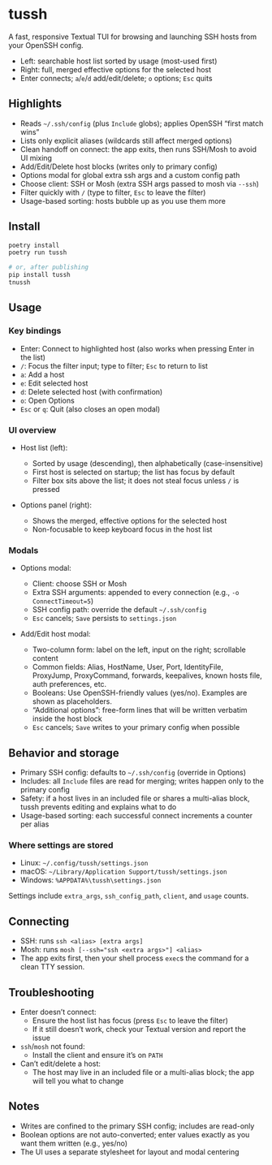 # tussh

A fast, responsive Textual TUI for browsing and launching SSH hosts from your OpenSSH config.

- Left: searchable host list sorted by usage (most-used first)
- Right: full, merged effective options for the selected host
- Enter connects; `a`/`e`/`d` add/edit/delete; `o` options; `Esc` quits

## Highlights

- Reads `~/.ssh/config` (plus `Include` globs); applies OpenSSH “first match wins”
- Lists only explicit aliases (wildcards still affect merged options)
- Clean handoff on connect: the app exits, then runs SSH/Mosh to avoid UI mixing
- Add/Edit/Delete host blocks (writes only to primary config)
- Options modal for global extra ssh args and a custom config path
- Choose client: SSH or Mosh (extra SSH args passed to mosh via `--ssh`)
- Filter quickly with `/` (type to filter, `Esc` to leave the filter)
- Usage-based sorting: hosts bubble up as you use them more

## Install

```bash
poetry install
poetry run tussh

# or, after publishing
pip install tussh
tnussh
```

## Usage

### Key bindings

- Enter: Connect to highlighted host (also works when pressing Enter in the list)
- `/`: Focus the filter input; type to filter; `Esc` to return to list
- `a`: Add a host
- `e`: Edit selected host
- `d`: Delete selected host (with confirmation)
- `o`: Open Options
- `Esc` or `q`: Quit (also closes an open modal)

### UI overview

- Host list (left):
  - Sorted by usage (descending), then alphabetically (case-insensitive)
  - First host is selected on startup; the list has focus by default
  - Filter box sits above the list; it does not steal focus unless `/` is pressed

- Options panel (right):
  - Shows the merged, effective options for the selected host
  - Non-focusable to keep keyboard focus in the host list

### Modals

- Options modal:
  - Client: choose SSH or Mosh
  - Extra SSH arguments: appended to every connection (e.g., `-o ConnectTimeout=5`)
  - SSH config path: override the default `~/.ssh/config`
  - `Esc` cancels; `Save` persists to `settings.json`

- Add/Edit host modal:
  - Two-column form: label on the left, input on the right; scrollable content
  - Common fields: Alias, HostName, User, Port, IdentityFile, ProxyJump, ProxyCommand, forwards, keepalives, known hosts file, auth preferences, etc.
  - Booleans: Use OpenSSH-friendly values (yes/no). Examples are shown as placeholders.
  - “Additional options”: free-form lines that will be written verbatim inside the host block
  - `Esc` cancels; `Save` writes to your primary config when possible

## Behavior and storage

- Primary SSH config: defaults to `~/.ssh/config` (override in Options)
- Includes: all `Include` files are read for merging; writes happen only to the primary config
- Safety: if a host lives in an included file or shares a multi-alias block, tussh prevents editing and explains what to do
- Usage-based sorting: each successful connect increments a counter per alias

### Where settings are stored

- Linux: `~/.config/tussh/settings.json`
- macOS: `~/Library/Application Support/tussh/settings.json`
- Windows: `%APPDATA%\tussh\settings.json`

Settings include `extra_args`, `ssh_config_path`, `client`, and `usage` counts.

## Connecting

- SSH: runs `ssh <alias> [extra args]`
- Mosh: runs `mosh [--ssh="ssh <extra args>"] <alias>`
- The app exits first, then your shell process `exec`s the command for a clean TTY session.

## Troubleshooting

- Enter doesn’t connect:
  - Ensure the host list has focus (press `Esc` to leave the filter)
  - If it still doesn’t work, check your Textual version and report the issue
- `ssh`/`mosh` not found:
  - Install the client and ensure it’s on `PATH`
- Can’t edit/delete a host:
  - The host may live in an included file or a multi-alias block; the app will tell you what to change

## Notes

- Writes are confined to the primary SSH config; includes are read-only
- Boolean options are not auto-converted; enter values exactly as you want them written (e.g., yes/no)
- The UI uses a separate stylesheet for layout and modal centering
